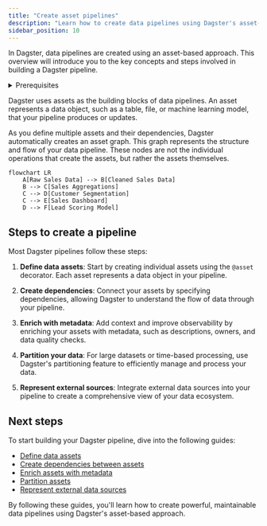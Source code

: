 ```yaml
---
title: "Create asset pipelines"
description: "Learn how to create data pipelines using Dagster's asset-based approach"
sidebar_position: 10
---
```


In Dagster, data pipelines are created using an asset-based approach. This overview will introduce you to the key concepts and steps involved in building a Dagster pipeline.

<details>
  <summary>Prerequisites</summary>

Before continuing, you should:
- Have Dagster installed. Refer to the [Installation guide](/getting-started/installation) for more information.
- Complete the [Quickstart](/getting-started/quickstart)

</details>

Dagster uses assets as the building blocks of data pipelines. An asset represents a data object, such as a table, file, or machine learning model, that your pipeline produces or updates.

As you define multiple assets and their dependencies, Dagster automatically creates an asset graph. This graph represents the structure and flow of your data pipeline. These nodes are not the individual operations that create the assets, but rather the assets themselves.

```mermaid
flowchart LR
    A[Raw Sales Data] --> B[Cleaned Sales Data]
    B --> C[Sales Aggregations]
    C --> D[Customer Segmentation]
    C --> E[Sales Dashboard]
    D --> F[Lead Scoring Model]
```

## Steps to create a pipeline

Most Dagster pipelines follow these steps:

1. **Define data assets**: Start by creating individual assets using the `@asset` decorator. Each asset represents a data object in your pipeline.

2. **Create dependencies**: Connect your assets by specifying dependencies, allowing Dagster to understand the flow of data through your pipeline.

3. **Enrich with metadata**: Add context and improve observability by enriching your assets with metadata, such as descriptions, owners, and data quality checks.

4. **Partition your data**: For large datasets or time-based processing, use Dagster's partitioning feature to efficiently manage and process your data.

5. **Represent external sources**: Integrate external data sources into your pipeline to create a comprehensive view of your data ecosystem.

## Next steps

To start building your Dagster pipeline, dive into the following guides:

- [Define data assets](/guides/build/create-asset-pipelines/data-assets)
- [Create dependencies between assets](/guides/build/assets-concepts/asset-dependencies)
- [Enrich assets with metadata](/guides/build/create-asset-pipelines/metadata)
- [Partition assets](/guides/build/create-asset-pipelines/partitioning)
- [Represent external data sources](/guides/build/create-asset-pipelines/external-assets)

By following these guides, you'll learn how to create powerful, maintainable data pipelines using Dagster's asset-based approach.
